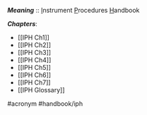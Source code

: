***Meaning*** :: <u>I</u>nstrument <u>P</u>rocedures <u>H</u>andbook

***Chapters***:
- [[IPH Ch1]]
- [[IPH Ch2]]
- [[IPH Ch3]]
- [[IPH Ch4]]
- [[IPH Ch5]]
- [[IPH Ch6]]
- [[IPH Ch7]]
- [[IPH Glossary]]

#acronym #handbook/iph 